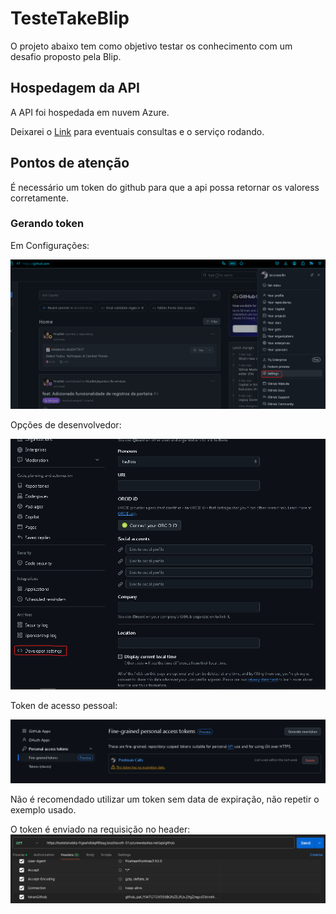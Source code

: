 # TesteTakeBlip

O projeto abaixo tem como objetivo testar os conhecimento com um desafio proposto pela Blip.

## Hospedagem da API

A API foi hospedada em nuvem Azure.

Deixarei o [Link](https://testetakeblip-frgeehdbbpf8faag.brazilsouth-01.azurewebsites.net/api/github) para eventuais consultas e o serviço rodando.

## Pontos de atenção

É necessário um token do github para que a api possa retornar os valoress corretamente.

### Gerando token

Em Configurações:

![alt text](img/Token_1.png)

Opções de desenvolvedor:

![alt text](img/Token_2.png)

Token de acesso pessoal:

![alt text](img/Token_3.png)

Não é recomendado utilizar um token sem data de expiração, não repetir o exemplo usado.

O token é enviado na requisição no header:
![alt text](img/Token_4.png)

